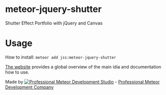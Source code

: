 # meteor-jquery-shutter
Shutter Effect Portfolio with jQuery and Canvas

# Usage

How to install: `meteor add jss:meteor-jquery-shutter`

[The website](http://tutorialzine.com/2011/03/photography-portfolio-shutter-effect) provides a global overview of the main idia and documentation how to use.

Made by [![Professional Meteor Development Studio](http://s30.postimg.org/jfno1g71p/jss_xs.png)](http://jssolutionsdev.com) - [Professional Meteor Development Company](http://jssolutionsdev.com)
